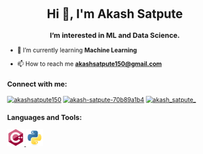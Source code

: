 <h1 align="center">Hi 👋, I'm Akash Satpute</h1>
<h3 align="center">I’m interested in ML and Data Science.</h3>

- 🌱 I’m currently learning **Machine Learning**

- 📫 How to reach me **akashsatpute150@gmail.com**

<h3 align="left">Connect with me:</h3>
<p align="left">
<a href="https://twitter.com/akashsatpute150" target="blank"><img align="center" src="https://raw.githubusercontent.com/rahuldkjain/github-profile-readme-generator/master/src/images/icons/Social/twitter.svg" alt="akashsatpute150" height="30" width="40" /></a>
<a href="https://linkedin.com/in/akash-satpute-70b89a1b4" target="blank"><img align="center" src="https://raw.githubusercontent.com/rahuldkjain/github-profile-readme-generator/master/src/images/icons/Social/linked-in-alt.svg" alt="akash-satpute-70b89a1b4" height="30" width="40" /></a>
<a href="https://instagram.com/akash_satpute_" target="blank"><img align="center" src="https://raw.githubusercontent.com/rahuldkjain/github-profile-readme-generator/master/src/images/icons/Social/instagram.svg" alt="akash_satpute_" height="30" width="40" /></a>
</p>

<h3 align="left">Languages and Tools:</h3>
<p align="left"> <a href="https://www.w3schools.com/cpp/" target="_blank"> <img src="https://raw.githubusercontent.com/devicons/devicon/master/icons/cplusplus/cplusplus-original.svg" alt="cplusplus" width="40" height="40"/> </a> <a href="https://www.python.org" target="_blank"> <img src="https://raw.githubusercontent.com/devicons/devicon/master/icons/python/python-original.svg" alt="python" width="40" height="40"/> </a> </p>

